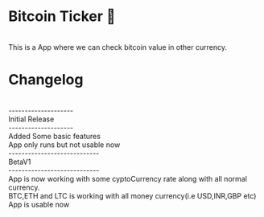 # Bitcoin Ticker 🤑

</br>This is a App where we can check bitcoin value in other currency.</br>
# Changelog
</br>--------------------</br>
Initial Release</br>
--------------------</br>
Added Some basic features</br>
App only runs but not usable now</br>
----------------------------</br>
BetaV1</br>
----------------------------</br>
App is now working with some cyptoCurrency rate along with all normal currency.</br>
BTC,ETH and LTC is working with all money currency(i.e USD,INR,GBP etc)</br>
App is usable now</br>

